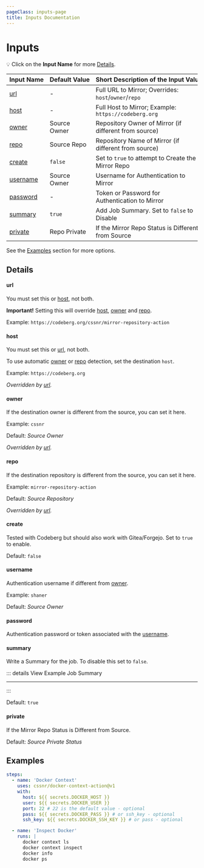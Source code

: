 ```yaml
---
pageClass: inputs-page
title: Inputs Documentation
---
```


# Inputs

💡 Click on the **Input Name** for more [Details](#details).

| Input&nbsp;Name              | Default&nbsp;Value | Short&nbsp;Description&nbsp;of&nbsp;the&nbsp;Input&nbsp;Value |
| :--------------------------- | :----------------- | ------------------------------------------------------------- |
| [url](#url) <CB />           | -                  | Full URL to Mirror; Overrides: `host`/`owner`/`repo`          |
| [host](#host) <CB />         | -                  | Full Host to Mirror; Example: `https://codeberg.org`          |
| [owner](#owner) <CB />       | Source Owner       | Repository Owner of Mirror (if different from source)         |
| [repo](#repo) <CB />         | Source Repo        | Repository Name of Mirror (if different from source)          |
| [create](#create) <CB />     | `false`            | Set to `true` to attempt to Create the Mirror Repo            |
| [username](#username) <CB /> | Source Owner       | Username for Authentication to Mirror                         |
| [password](#password) <CB /> | -                  | Token or Password for Authentication to Mirror                |
| [summary](#summary) <CB />   | `true`             | Add Job Summary. Set to `false` to Disable                    |
| [private](#private) <CB />   | Repo Private       | If the Mirror Repo Status is Different from Source            |

See the [Examples](#examples) section for more options.

## Details

#### url <CB /> <Badge type="info" text="Important" />

You must set this or [host](#host), not both.

**Important!** Setting this will override [host](#host), [owner](#owner) and [repo](#repo).

Example: `https://codeberg.org/cssnr/mirror-repository-action`

#### host <CB /> <Badge type="info" text="Important" />

You must set this or [url](#url), not both.

To use automatic [owner](#owner) or [repo](#repo) detection, set the destination `host`.

Example: `https://codeberg.org`

_Overridden by [url](#url)._

#### owner <CB />

If the destination owner is different from the source, you can set it here.

Example: `cssnr`

Default: _Source Owner_

_Overridden by [url](#url)._

#### repo <CB />

If the destination repository is different from the source, you can set it here.

Example: `mirror-repository-action`

Default: _Source Repository_

_Overridden by [url](#url)._

#### create <CB />

Tested with Codeberg but should also work with Gitea/Forgejo. Set to `true` to enable.

Default: `false`

#### username <CB />

Authentication username if different from [owner](#owner).

Example: `shaner`

Default: _Source Owner_

#### password <CB /> <Badge type="warning" text="Required" />

Authentication password or token associated with the [username](#username).

#### summary <CB />

Write a Summary for the job. To disable this set to `false`.

::: details View Example Job Summary

---

<!--@include: include/summary.md-->

:::

Default: `true`

#### private <CB />

If the Mirror Repo Status is Different from Source.

Default: _Source Private Status_

## Examples

```yaml
steps:
  - name: 'Docker Context'
    uses: cssnr/docker-context-action@v1
    with:
      host: ${{ secrets.DOCKER_HOST }}
      user: ${{ secrets.DOCKER_USER }}
      port: 22 # 22 is the default value - optional
      pass: ${{ secrets.DOCKER_PASS }} # or ssh_key - optional
      ssh_key: ${{ secrets.DOCKER_SSH_KEY }} # or pass - optional

  - name: 'Inspect Docker'
    runs: |
      docker context ls
      docker context inspect
      docker info
      docker ps
```

&nbsp;

<!--@include: include/wip.md-->
